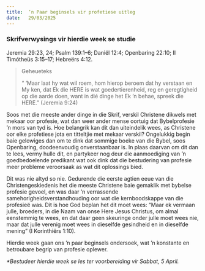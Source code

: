 ```yaml
---
title:  ’n Paar beginsels vir profetiese uitleg
date:   29/03/2025
---
```


### Skrifverwysings vir hierdie week se studie

Jeremia 29:23, 24; Psalm 139:1–6; Daniël 12:4; Openbaring 22:10; II Timótheüs 3:15–17; Hebreërs 4:12.

> <p>Geheueteks</p>
> “ ‘Maar laat hy wat wil roem, hom hierop beroem dat hy verstaan en My ken, dat Ek die HERE is wat goedertierenheid, reg en geregtigheid op die aarde doen, want in dié dinge het Ek ’n behae, spreek die HERE.” (Jeremia 9:24)

Soos met die meeste ander dinge in die Skrif, verskil Christene dikwels met mekaar oor profesie, wat dan weer ander mense oortuig dat Bybelprofesie ’n mors van tyd is. Hoe belangrik kan dit dan uiteindelik wees, as Christene oor elke profetiese jota en titteltjie met mekaar verskil? Ongelukkig begin baie gelowiges dan om te dink dat sommige boeke van die Bybel, soos Openbaring, doodeenvoudig onverstaanbaar is. In plaas daarvan om dit dan te lees, vermy hulle dit, en partykeer nog deur die aanmoediging van ’n goedbedoelende predikant wat ook dink dat die bestudering van profesie meer probleme veroorsaak as wat dit oplossings bied.

Dit was nie altyd so nie. Gedurende die eerste agtien eeue van die Christengeskiedenis het die meeste Christene baie gemaklik met bybelse profesie gevoel, en was daar ’n verrassende samehorigheidsverstandhouding oor wat die kernboodskappe van die profesieë was. Dit is hoe God beplan het dit moet wees: “Maar ek vermaan julle, broeders, in die Naam van onse Here Jesus Christus, om almal eenstemmig te wees, en dat daar geen skeuringe onder julle moet wees nie, maar dat julle verenig moet wees in dieselfde gesindheid en in dieselfde mening” (I Korinthiërs 1:10).

Hierdie week gaan ons ’n paar beginsels ondersoek, wat ’n konstante en betroubare begrip van profesie oplewer.

_*Bestudeer hierdie week se les ter voorbereiding vir Sabbat, 5 April._